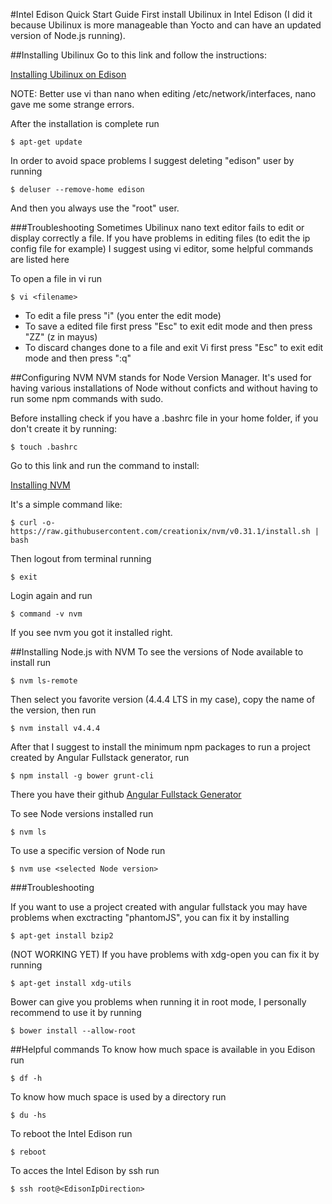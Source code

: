 #Intel Edison Quick Start Guide
First install Ubilinux in Intel Edison (I did it because Ubilinux is more manageable than Yocto and can have an updated version of Node.js running).

##Installing Ubilinux
Go to this link and follow the instructions:

[Installing Ubilinux on Edison](https://learn.sparkfun.com/tutorials/loading-debian-ubilinux-on-the-edison)

NOTE: Better use vi than nano when editing /etc/network/interfaces, nano gave me some strange errors.

After the installation is complete run

	$ apt-get update

In order to avoid space problems I suggest deleting "edison" user by running

	$ deluser --remove-home edison
	
And then you always use the "root" user.

###Troubleshooting
Sometimes Ubilinux nano text editor fails to edit or display correctly a file. If you have problems in editing files (to edit the ip config file for example) I suggest using vi editor, some helpful commands are listed here

To open a file in vi run

	$ vi <filename>

- To edit a file press "i" (you enter the edit mode)
- To save a edited file first press "Esc" to exit edit mode and then press "ZZ" (z in mayus)
- To discard changes done to a file and exit Vi first press "Esc" to exit edit mode and then press ":q" 

##Configuring NVM
NVM stands for Node Version Manager. It's used for having various installations of Node without conficts and without having to run some npm commands with sudo.

Before installing check if you have a .bashrc file in your home folder, if you don't create it by running:
	
	$ touch .bashrc

Go to this link and run the command to install:

[Installing NVM](https://github.com/creationix/nvm)

It's a simple command like:

	$ curl -o- https://raw.githubusercontent.com/creationix/nvm/v0.31.1/install.sh | bash
	
Then logout from terminal running

	$ exit
	
Login again and run

	$ command -v nvm
	
If you see nvm you got it installed right.


##Installing Node.js with NVM
To see the versions of Node available to install run

	$ nvm ls-remote
	
Then select you favorite version (4.4.4 LTS in my case), copy the name of the version, then run

	$ nvm install v4.4.4
	
After that I suggest to install the minimum npm packages to run a project created by Angular Fullstack generator, run

	$ npm install -g bower grunt-cli
	
There you have their github [Angular Fullstack Generator](https://github.com/angular-fullstack/generator-angular-fullstack)

To see Node versions installed run

	$ nvm ls
	
To use a specific version of Node run

	$ nvm use <selected Node version>

###Troubleshooting
	
If you want to use a project created with angular fullstack you may have problems when exctracting "phantomJS", you can fix it by installing

	$ apt-get install bzip2
	
(NOT WORKING YET) If you have problems with xdg-open you can fix it by running

	$ apt-get install xdg-utils
	
Bower can give you problems when running it in root mode, I personally recommend to use it by running

	$ bower install --allow-root
	


##Helpful commands
To know how much space is available in you Edison run

	$ df -h
	
To know how much space is used by a directory run

	$ du -hs
	
To reboot the Intel Edison run

	$ reboot
	
To acces the Intel Edison by ssh run
	
	$ ssh root@<EdisonIpDirection>


